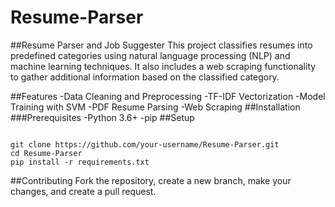 # Resume-Parser
##Resume Parser and Job Suggester
This project classifies resumes into predefined categories using natural language processing (NLP) and machine learning techniques. It also includes a web scraping functionality to gather additional information based on the classified category.

##Features
-Data Cleaning and Preprocessing
-TF-IDF Vectorization
-Model Training with SVM
-PDF Resume Parsing
-Web Scraping
##Installation
###Prerequisites
-Python 3.6+
-pip
##Setup
```

git clone https://github.com/your-username/Resume-Parser.git
cd Resume-Parser
pip install -r requirements.txt

```
##Contributing
Fork the repository, create a new branch, make your changes, and create a pull request.
